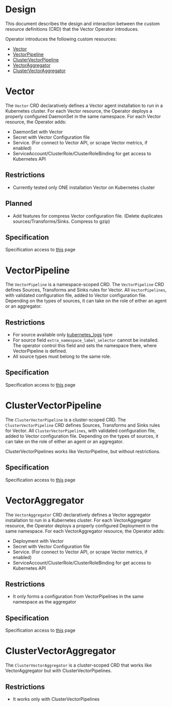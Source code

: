 # Design
This document describes the design and interaction between the custom resource definitions (CRD) that the Vector Operator introduces.

Operator introduces the following custom resources:
- [Vector](#vector)
- [VectorPipeline](#vectorpipeline)
- [ClusterVectorPipeline](#clustervectorpipeline)
- [VectorAggregator](#vectoraggregator)
- [ClusterVectorAggregator](#clustervectoraggregator)

# Vector
The `Vector` CRD declaratively defines a Vector agent installation to run in a Kubernetes cluster.
For each Vector resource, the Operator deploys a properly configured DaemonSet in the same namespace.
For each Vector resource, the Operator adds:
- DaemonSet with Vector
- Secret with Vector Configuration file
- Service. (For connect to Vector API, or scrape Vector metrics, if enabled)
- ServiceAccount/ClusterRole/ClusterRoleBinding for get access to Kubernetes API

## Restrictions
- Currently tested only ONE installation Vector on Kubernetes cluster

## Planned
- Add features for compress Vector configuration file. (Delete duplicates sources/Transforms/Sinks. Compress to gzip)

## Specification
Specification access to [this](https://github.com/kaasops/vector-operator/blob/main/docs/specification.md#vector-spec) page


# VectorPipeline
The `VectorPipeline` is a namespace-scoped CRD.
The `VectorPipeline` CRD defines Sources, Transforms and Sinks rules for Vector.
All `VectorPipelines`, with validated configuration file, added to Vector configuration file.
Depending on the types of sources, it can take on the role of either an agent or an aggregator.

## Restrictions
- For source available only [kubernetes_logs](https://vector.dev/docs/reference/configuration/sources/kubernetes_logs/) type
- For source field `extra_namespace_label_selector` cannot be installed. The operator control this field and sets the namespace there, where VectorPipeline is defined.
- All source types must belong to the same role.

## Specification
Specification access to [this](https://github.com/kaasops/vector-operator/blob/main/docs/specification.md#vectorpipelinespec-clustervectorpipelinespec) page

# ClusterVectorPipeline
The `ClusterVectorPipeline` is a cluster-scoped CRD.
The `ClusterVectorPipeline` CRD defines Sources, Transforms and Sinks rules for Vector.
All `ClusterVectorPipelines`, with validated configuration file, added to Vector configuration file.
Depending on the types of sources, it can take on the role of either an agent or an aggregator.

ClusterVectorPipelines works like VectorPipeline, but without restrictions.

## Specification
Specification access to [this](https://github.com/kaasops/vector-operator/blob/main/docs/specification.md#vectorpipelinespec-clustervectorpipelinespec) page


# VectorAggregator
The `VectorAggregator` CRD declaratively defines a Vector aggregator installation to run in a Kubernetes cluster.
For each VectorAggregator resource, the Operator deploys a properly configured Deployment in the same namespace.
For each VectorAggregator resource, the Operator adds:
- Deployment with Vector
- Secret with Vector Configuration file
- Service. (For connect to Vector API, or scrape Vector metrics, if enabled)
- ServiceAccount/ClusterRole/ClusterRoleBinding for get access to Kubernetes API

## Restrictions
- It only forms a configuration from VectorPipelines in the same namespace as the aggregator

## Specification
Specification access to [this](https://github.com/kaasops/vector-operator/blob/main/docs/specification.md#vectoraggregator-spec) page


# ClusterVectorAggregator
The `ClusterVectorAggregator` is a cluster-scoped CRD that works like VectorAggregator but with ClusterVectorPipelines.

## Restrictions
- It works only with ClusterVectorPipelines

